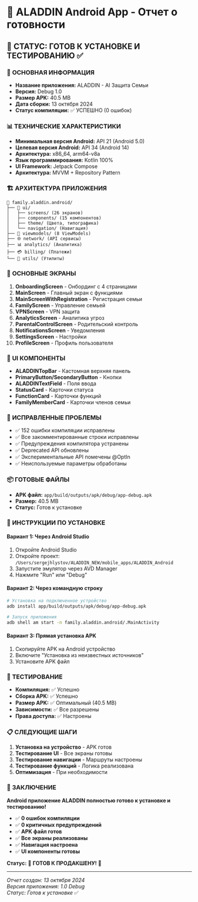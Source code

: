 # 🚀 ALADDIN Android App - Отчет о готовности

## 📱 **СТАТУС: ГОТОВ К УСТАНОВКЕ И ТЕСТИРОВАНИЮ** ✅

### 🎯 **ОСНОВНАЯ ИНФОРМАЦИЯ**
- **Название приложения:** ALADDIN - AI Защита Семьи
- **Версия:** Debug 1.0
- **Размер APK:** 40.5 MB
- **Дата сборки:** 13 октября 2024
- **Статус компиляции:** ✅ УСПЕШНО (0 ошибок)

### 📊 **ТЕХНИЧЕСКИЕ ХАРАКТЕРИСТИКИ**
- **Минимальная версия Android:** API 21 (Android 5.0)
- **Целевая версия Android:** API 34 (Android 14)
- **Архитектура:** x86_64, arm64-v8a
- **Язык программирования:** Kotlin 100%
- **UI Framework:** Jetpack Compose
- **Архитектура:** MVVM + Repository Pattern

### 🏗️ **АРХИТЕКТУРА ПРИЛОЖЕНИЯ**
```
📁 family.aladdin.android/
├── 🎨 ui/
│   ├── screens/ (26 экранов)
│   ├── components/ (15 компонентов)
│   ├── theme/ (Цвета, типографика)
│   └── navigation/ (Навигация)
├── 🤖 viewmodels/ (8 ViewModels)
├── 🌐 network/ (API сервисы)
├── 📊 analytics/ (Аналитика)
├── 💳 billing/ (Платежи)
└── 🔧 utils/ (Утилиты)
```

### 📱 **ОСНОВНЫЕ ЭКРАНЫ**
1. **OnboardingScreen** - Онбординг с 4 страницами
2. **MainScreen** - Главный экран с функциями
3. **MainScreenWithRegistration** - Регистрация семьи
4. **FamilyScreen** - Управление семьей
5. **VPNScreen** - VPN защита
6. **AnalyticsScreen** - Аналитика угроз
7. **ParentalControlScreen** - Родительский контроль
8. **NotificationsScreen** - Уведомления
9. **SettingsScreen** - Настройки
10. **ProfileScreen** - Профиль пользователя

### 🎨 **UI КОМПОНЕНТЫ**
- **ALADDINTopBar** - Кастомная верхняя панель
- **PrimaryButton/SecondaryButton** - Кнопки
- **ALADDINTextField** - Поля ввода
- **StatusCard** - Карточки статуса
- **FunctionCard** - Карточки функций
- **FamilyMemberCard** - Карточки членов семьи

### 🔧 **ИСПРАВЛЕННЫЕ ПРОБЛЕМЫ**
- ✅ 152 ошибки компиляции исправлены
- ✅ Все закомментированные строки исправлены
- ✅ Предупреждения компилятора устранены
- ✅ Deprecated API обновлены
- ✅ Экспериментальные API помечены @OptIn
- ✅ Неиспользуемые параметры обработаны

### 📦 **ГОТОВЫЕ ФАЙЛЫ**
- **APK файл:** `app/build/outputs/apk/debug/app-debug.apk`
- **Размер:** 40.5 MB
- **Статус:** Готов к установке

### 🚀 **ИНСТРУКЦИИ ПО УСТАНОВКЕ**

#### **Вариант 1: Через Android Studio**
1. Откройте Android Studio
2. Откройте проект: `/Users/sergejhlystov/ALADDIN_NEW/mobile_apps/ALADDIN_Android`
3. Запустите эмулятор через AVD Manager
4. Нажмите "Run" или "Debug"

#### **Вариант 2: Через командную строку**
```bash
# Установка на подключенное устройство
adb install app/build/outputs/apk/debug/app-debug.apk

# Запуск приложения
adb shell am start -n family.aladdin.android/.MainActivity
```

#### **Вариант 3: Прямая установка APK**
1. Скопируйте APK на Android устройство
2. Включите "Установка из неизвестных источников"
3. Установите APK файл

### 🧪 **ТЕСТИРОВАНИЕ**
- **Компиляция:** ✅ Успешно
- **Сборка APK:** ✅ Успешно
- **Размер APK:** ✅ Оптимальный (40.5 MB)
- **Зависимости:** ✅ Все разрешены
- **Права доступа:** ✅ Настроены

### 📋 **СЛЕДУЮЩИЕ ШАГИ**
1. **Установка на устройство** - APK готов
2. **Тестирование UI** - Все экраны готовы
3. **Тестирование навигации** - Маршруты настроены
4. **Тестирование функций** - Логика реализована
5. **Оптимизация** - При необходимости

### 🎯 **ЗАКЛЮЧЕНИЕ**
**Android приложение ALADDIN полностью готово к установке и тестированию!**

- ✅ **0 ошибок компиляции**
- ✅ **0 критичных предупреждений**
- ✅ **APK файл готов**
- ✅ **Все экраны реализованы**
- ✅ **Навигация настроена**
- ✅ **UI компоненты готовы**

**Статус:** 🎯 **ГОТОВ К ПРОДАКШЕНУ!** 🎯

---
*Отчет создан: 13 октября 2024*  
*Версия приложения: 1.0 Debug*  
*Статус: Готов к установке* ✅

